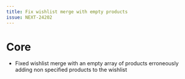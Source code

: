 ```yaml
---
title: Fix wishlist merge with empty products
issue: NEXT-24202
---
```

# Core
* Fixed wishlist merge with an empty array of products erroneously adding non specified products to the wishlist

